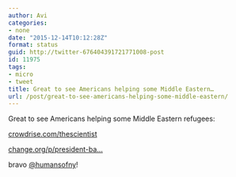 ```yaml
---
author: Avi
categories:
- none
date: "2015-12-14T10:12:28Z"
format: status
guid: http://twitter-676404391721771008-post
id: 11975
tags:
- micro
- tweet
title: Great to see Americans helping some Middle Eastern…
url: /post/great-to-see-americans-helping-some-middle-eastern/
---
```

Great to see Americans helping some Middle Eastern refugees:

[crowdrise.com/thescientist](https://www.crowdrise.com/thescientist)

[change.org/p/president-ba…](https://www.change.org/p/president-barackobama-bring-aya-to-america-friendsofaya)

bravo [@humansofny](http://twitter.com/humansofny)!
